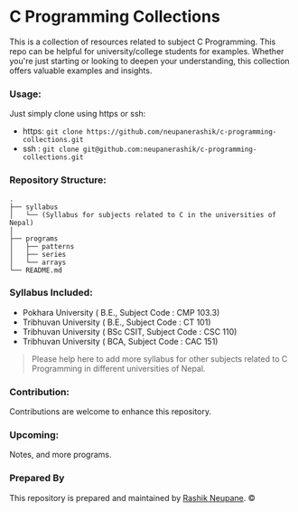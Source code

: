 # C Programming Collections

This is a collection of resources related to subject C Programming. This repo can be helpful for university/college students for examples. Whether you're just starting or looking to deepen your understanding, this collection offers valuable examples and insights.

### Usage:
Just simply clone using https or ssh:
- https: `git clone https://github.com/neupanerashik/c-programming-collections.git`
- ssh : `git clone git@github.com:neupanerashik/c-programming-collections.git`

### Repository Structure:
```
.
├── syllabus
│   └── (Syllabus for subjects related to C in the universities of Nepal)
│
├── programs
│   ├── patterns
│   ├── series
│   └── arrays
└── README.md
```

### Syllabus Included:
- Pokhara University ( B.E., Subject Code : CMP 103.3)
- Tribhuvan University ( B.E., Subject Code : CT 101)
- Tribhuvan University ( BSc CSIT, Subject Code : CSC 110)
- Tribhuvan University ( BCA, Subject Code : CAC 151)

> Please help here to add more syllabus for other subjects related to C Programming in different universities of Nepal.

### Contribution:
Contributions are welcome to enhance this repository.

### Upcoming:
Notes, and more programs.

### Prepared By
This repository is prepared and maintained by [Rashik Neupane](https://github.com/neupanerashik). ©️

